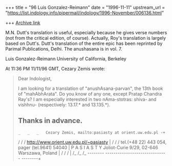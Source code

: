 +++
title = "96 Luis Gonzalez-Reimann"
date = "1996-11-11"
upstream_url = "https://list.indology.info/pipermail/indology/1996-November/006136.html"

+++
[Archive link](https://list.indology.info/pipermail/indology/1996-November/006136.html)

M.N. Dutt's translation is useful, especially because he gives verse numbers
(not from the critical edition, of course).  Actually, Roy's translation is
largely based on Dutt's.
Dutt's translation of the entire epic has been reprinted by Parimal
Publications, Delhi.  The anushasana is in vol. 7.

Luis Gonzalez-Reimann
University of California, Berkeley


At 11:36 PM 11/11/96 GMT, Cezary Zemis wrote:
>Dear Indologist,
>
>I am looking for a translation of "anushAsana-parvan", the 13th book of
>"mahAbhArata". Do you know of any one, except Pratap Chandra Ray's? I am
>especially interested in two nAma-stotras: shiva- and vishhnu-
>(respectively: 13.17.* and 13.135.*). 
>
>Thanks in advance.
>-- 
>     _   _   _   Cezary Zemis, mailto:pasiasty at orient.uw.edu.pl -+
>    /   /   /    http://www.orient.uw.edu.pl/~pasiasty           |
>   /   /   /     tel.(+48 22) 443 054, pager (tel.9641) 54040    |
>P A S I A S T Y  Joliot-Curie 9/29, 02-646 Warszawa, Poland      |
> /   /   /                                                       |
>/_  /_  /_       -------- ------------------------------ --------+
>
>
>
>





